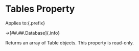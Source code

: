 # Tables Property

Applies to:{.prefix}

→[##.##.Database]{.info}

Returns an array of Table objects. This property is read-only.

